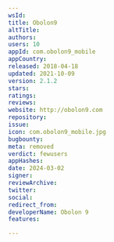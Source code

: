 ```yaml
---
wsId: 
title: Obolon9
altTitle: 
authors: 
users: 10
appId: com.obolon9_mobile
appCountry: 
released: 2018-04-18
updated: 2021-10-09
version: 2.1.2
stars: 
ratings: 
reviews: 
website: http://obolon9.com
repository: 
issue: 
icon: com.obolon9_mobile.jpg
bugbounty: 
meta: removed
verdict: fewusers
appHashes: 
date: 2024-03-02
signer: 
reviewArchive: 
twitter: 
social: 
redirect_from: 
developerName: Obolon 9
features: 

---
```


